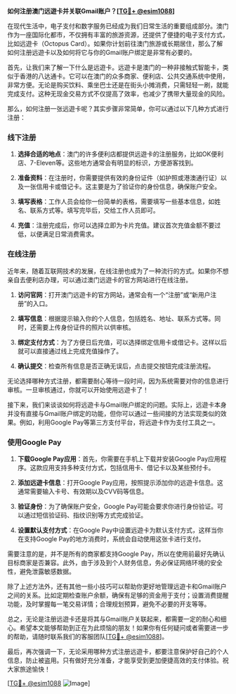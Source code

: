 **如何注册澳门远遊卡并关联Gmail账户？[[TG💪+ @esim1088](https://t.me/s/esim1088)]**

在现代生活中，电子支付和数字服务已经成为我们日常生活的重要组成部分。澳门作为一座国际化都市，不仅拥有丰富的旅游资源，还提供了便捷的电子支付方式，比如远遊卡（Octopus Card）。如果你计划前往澳门旅游或长期居住，那么了解如何注册远遊卡以及如何将它与你的Gmail账户绑定是非常有必要的。

首先，让我们来了解一下什么是远遊卡。远遊卡是澳门的一种非接触式智能卡，类似于香港的八达通卡。它可以在澳门的众多商家、便利店、公共交通系统中使用，非常方便。无论是购买饮料、乘坐巴士还是在街头小摊消费，只需轻轻一刷，就能完成支付。这种无现金交易方式不仅提高了效率，也减少了携带大量现金的风险。

那么，如何注册一张远遊卡呢？其实步骤非常简单，你可以通过以下几种方式进行注册：

### 线下注册

1. **选择合适的地点**：澳门的许多便利店都提供远遊卡的注册服务，比如OK便利店、7-Eleven等。这些地方通常会有明显的标识，方便游客找到。
   
2. **准备资料**：在注册时，你需要提供有效的身份证件（如护照或港澳通行证）以及一张信用卡或借记卡。这主要是为了验证你的身份信息，确保账户安全。

3. **填写表格**：工作人员会给你一份简单的表格，需要填写一些基本信息，如姓名、联系方式等。填写完毕后，交给工作人员即可。

4. **充值**：注册完成后，你可以选择立即为卡片充值。建议首次充值金额不要过低，以便满足日常消费需求。

### 在线注册

近年来，随着互联网技术的发展，在线注册也成为了一种流行的方式。如果你不想亲自去便利店办理，可以通过澳门远遊卡的官方网站进行在线注册。

1. **访问官网**：打开澳门远遊卡的官方网站，通常会有一个“注册”或“新用户注册”的入口。

2. **填写信息**：根据提示输入你的个人信息，包括姓名、地址、联系方式等。同时，还需要上传身份证件的照片以供审核。

3. **绑定支付方式**：为了方便日后充值，可以选择绑定信用卡或借记卡。这样以后就可以直接通过线上完成充值操作了。

4. **确认提交**：检查所有信息是否正确无误后，点击提交按钮完成注册流程。

无论选择哪种方式注册，都需要耐心等待一段时间，因为系统需要对你的信息进行审核。一旦审核通过，你就可以开始使用远遊卡了！

接下来，我们来谈谈如何将远遊卡与Gmail账户绑定的问题。实际上，远遊卡本身并没有直接与Gmail账户绑定的功能，但你可以通过一些间接的方法实现类似的效果。例如，利用Google Pay等第三方支付平台，将远遊卡作为支付工具之一。

### 使用Google Pay

1. **下载Google Pay应用**：首先，你需要在手机上下载并安装Google Pay应用程序。这款应用支持多种支付方式，包括信用卡、借记卡以及某些预付卡。

2. **添加远遊卡信息**：打开Google Pay应用，按照提示添加你的远遊卡信息。这通常需要输入卡号、有效期以及CVV码等信息。

3. **验证身份**：为了确保账户安全，Google Pay可能会要求你进行身份验证。可以通过短信验证码、指纹识别等方式完成验证。

4. **设置默认支付方式**：在Google Pay中设置远遊卡为默认支付方式，这样当你在支持Google Pay的地方消费时，系统会自动使用这张卡进行支付。

需要注意的是，并不是所有的商家都支持Google Pay，所以在使用前最好先确认目标商家是否兼容。此外，由于涉及到个人财务信息，务必保证网络环境的安全性，避免泄露敏感数据。

除了上述方法外，还有其他一些小技巧可以帮助你更好地管理远遊卡和Gmail账户之间的关系。比如定期检查账户余额，确保有足够的资金用于支付；设置消费提醒功能，及时掌握每一笔交易详情；合理规划预算，避免不必要的开支等等。

总之，无论是注册远遊卡还是将其与Gmail账户关联起来，都需要一定的耐心和细心。希望本文能够帮助到正在为此烦恼的朋友！如果你有任何疑问或者需要进一步的帮助，请随时联系我们的客服团队[[TG💪+ @esim1088](https://t.me/s/esim1088)]。

最后，再次强调一下，无论采用哪种方式注册远遊卡，都要注意保护好自己的个人信息，防止被盗用。只有做好充分准备，才能享受到更加便捷高效的支付体验。祝大家旅途愉快！

[[TG💪+ @esim1088](https://t.me/s/esim1088) ![Image](https://i.postimg.cc/4NQfJmqS/Snipaste-2025-05-13-00-14-12.png)]